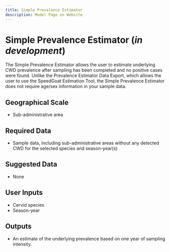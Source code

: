 ```yaml
---
title: Simple Prevalence Estimator
description: Model Page on Website
---
```


# Simple Prevalence Estimator (*in development*)

The Simple Prevalence Estimator allows the user to estimate underlying CWD prevalence after sampling has been completed and no positive cases were found. Unlike the Prevalence Estimator Data Export, which allows the user to use the SpeedGoat Estimation Tool, the Simple Prevalence Estimator does not require age/sex information in your sample data.

## Geographical Scale
* Sub-administrative area

## Required Data
* Sample data, including sub-administrative areas without any detected CWD for the selected species and season-year(s)

## Suggested Data
* None

## User Inputs
* Cervid species
* Season-year

## Outputs
* An estimate of the underlying prevalence based on one year of sampling intensity. 




